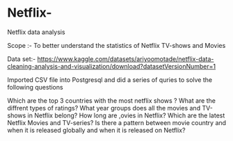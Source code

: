 # Netflix-
Netflix data analysis


Scope :- To better understand the statistics of Netflix TV-shows and Movies 

Data set:- https://www.kaggle.com/datasets/ariyoomotade/netflix-data-cleaning-analysis-and-visualization/download?datasetVersionNumber=1

Imported CSV file into Postgresql and did a series of quries to solve the following questions

Which are the top 3 countries with the most netflix shows ?
What are the diffrent types of ratings?
What year groups does all the movies and TV-shows in Netflix belong?
How long are ,ovies in Netflix?
Which are the latest Netflix Movies and TV-series?
Is there a pattern between movie country and when it is released globally and when it is released on Netflix?
